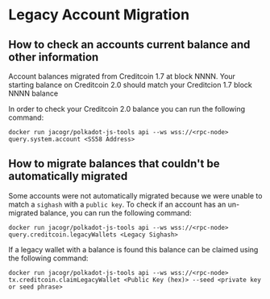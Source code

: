 # Legacy Account Migration

## How to check an accounts current balance and other information

Account balances migrated from Creditcoin 1.7 at block NNNN. Your starting balance on Creditcoin 2.0 should match your Creditcion 1.7 block NNNN balance

In order to check your Creditcoin 2.0 balance you can run the following command:

   ``` shell
   docker run jacogr/polkadot-js-tools api --ws wss://<rpc-node> query.system.account <SS58 Address>
   ```

## How to migrate balances that couldn't be automatically migrated

Some accounts were not automatically migrated because we were unable to match a `sighash` with a `public key`. To check if an account has an un-migrated balance, you can run the following command:

``` shell
docker run jacogr/polkadot-js-tools api --ws wss://<rpc-node> query.creditcoin.legacyWallets <Legacy Sighash>
```

If a legacy wallet with a balance is found this balance can be claimed using the following command:

``` shell
docker run jacogr/polkadot-js-tools api --ws wss://<rpc-node> tx.creditcoin.claimLegacyWallet <Public Key (hex)> --seed <private key or seed phrase>
```
